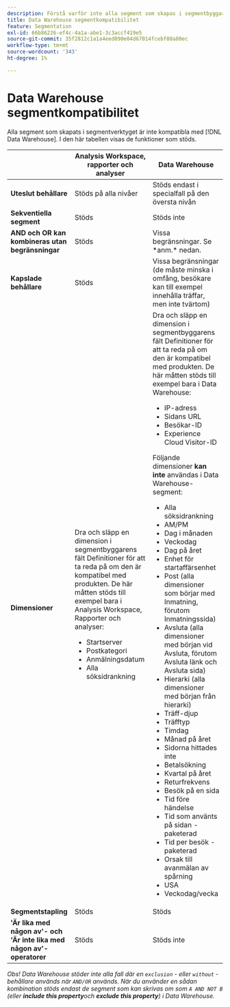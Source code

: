 ```yaml
---
description: Förstå varför inte alla segment som skapas i segmentbyggaren är kompatibla med Data Warehouse. Lär dig vilka funktioner som stöds.
title: Data Warehouse segmentkompatibilitet
feature: Segmentation
exl-id: 66b86226-ef4c-4a1a-abe1-3c3accf419e5
source-git-commit: 35f2812c1a1a4eed090e04d67014fcebf88a80ec
workflow-type: tm+mt
source-wordcount: '343'
ht-degree: 1%

---
```


# Data Warehouse segmentkompatibilitet

Alla segment som skapats i segmentverktyget är inte kompatibla med [!DNL Data Warehouse]. I den här tabellen visas de funktioner som stöds.

<table> 
 <thead> 
  <tr> 
   <th> </th> 
   <th> Analysis Workspace, rapporter och analyser </th> 
   <th> Data Warehouse </th> 
  </tr> 
 </thead>
 <tbody> 
  <tr> 
   <td > <b>Uteslut behållare</b> </td> 
   <td> Stöds på alla nivåer </td> 
   <td> Stöds endast i specialfall på den översta nivån </td> 
  </tr> 
  <tr> 
   <td> <b>Sekventiella segment</b> </td> 
   <td> Stöds </td> 
   <td> Stöds inte </td> 
  </tr> 
  <tr> 
   <td> <b>AND och OR kan kombineras utan begränsningar</b> </td> 
   <td> Stöds </td> 
   <td> Vissa begränsningar. Se *anm.* nedan. </td> 
  </tr> 
  <tr> 
   <td> <b>Kapslade behållare</b> </td> 
   <td> Stöds </td> 
   <td> Vissa begränsningar (de måste minska i omfång, besökare kan till exempel innehålla träffar, men inte tvärtom) </td> 
  </tr> 
  <tr> 
   <td> <b>Dimensioner</b> </td> 
   <td>Dra och släpp en dimension i segmentbyggarens fält <span class="uicontrol"> Definitioner </span> för att ta reda på om den är kompatibel med produkten. De här måtten stöds till exempel bara i Analysis Workspace, Rapporter och analyser: 
    <ul> 
     <li>Startserver </li> 
     <li>Postkategori </li> 
     <li>Anmälningsdatum </li> 
     <li>Alla söksidrankning </li> 
    </ul> </td> 
   <td> Dra och släpp en dimension i segmentbyggarens fält <span class="uicontrol"> Definitioner </span> för att ta reda på om den är kompatibel med produkten. De här måtten stöds till exempel bara i Data Warehouse: 
    <ul> 
     <li>IP-adress </li> 
     <li>Sidans URL </li> 
     <li>Besökar-ID </li> 
     <li>Experience Cloud Visitor-ID </li> 
    </ul> <p>Följande dimensioner <b>kan inte </b>användas i Data Warehouse-segment: </p> 
    <ul> 
     <li>Alla söksidrankning </li> 
     <li>AM/PM </li> 
     <li>Dag i månaden </li> 
     <li>Veckodag </li> 
     <li>Dag på året </li> 
     <li>Enhet för startaffärsenhet </li> 
     <li>Post (alla dimensioner som börjar med Inmatning, förutom Inmatningssida) </li> 
     <li>Avsluta (alla dimensioner med början vid Avsluta, förutom Avsluta länk och Avsluta sida) </li> 
     <li>Hierarki (alla dimensioner med början från hierarki) </li> 
     <li>Träff-djup </li> 
     <li>Träfftyp </li> 
     <li>Timdag </li> 
     <li>Månad på året </li> 
     <li>Sidorna hittades inte </li> 
     <li>Betalsökning </li> 
     <li>Kvartal på året </li> 
     <li>Returfrekvens </li> 
     <li>Besök på en sida </li> 
     <li>Tid före händelse </li> 
     <li>Tid som använts på sidan - paketerad </li> 
     <li>Tid per besök - paketerad </li> 
     <li>Orsak till avanmälan av spårning </li> 
     <li>USA </li> 
     <li>Veckodag/vecka </li> 
    </ul> </td> 
  </tr> 
  <tr> 
   <td> <b>Segmentstapling</b> </td> 
   <td> Stöds </td> 
   <td> Stöds </td> 
  </tr>
  <tr>
    <td><b>'Är lika med någon av'- och 'Är inte lika med någon av'-operatorer</b></td>
    <td>Stöds</td>
    <td>Stöds inte</td>
  </tr>
 </tbody> 
</table>

*Obs! Data Warehouse stöder inte alla fall där en `exclusion` - eller `without` -behållare används när `AND/OR` används. När du använder en sådan kombination stöds endast de segment som kan skrivas om som `A AND NOT B` (eller **include this property**och **exclude this property**) i Data Warehouse.*
